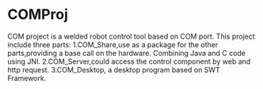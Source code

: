 COMProj
=======
COM project is a welded robot control tool based on COM port. This project include three parts: 
1.COM_Share,use as a package for the other parts,providing a base call on the hardware. Combining Java and C code using JNI.
2.COM_Server,could access the control component by web and http request.
3.COM_Desktop, a desktop program based on SWT Framework.
